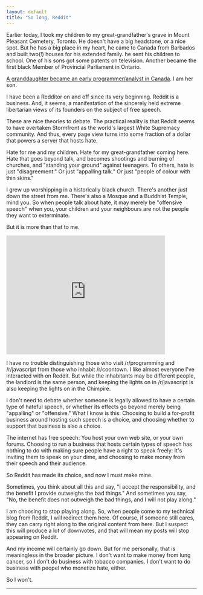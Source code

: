 ```yaml
---
layout: default
title: "So long, Reddit"
---
```


Earlier today, I took my children to my great-grandfather's grave in Mount Pleasant Cemetery, Toronto. He doesn't have a big headstone, or a nice spot. But he has a big place in my heart, he came to Canada from Barbados and built two(!) houses for his extended family. he sent his children to school. One of his sons got some patents on television. Another became the first black Member of Provincial Parliament in Ontario.

[A granddaughter became an early programmer/analyst in Canada][1]. I am her son.

[1]: http://braythwayt.com/posterous/2012/03/29/a-womans-story.html

I have been a Redditor on and off since its very beginning. Reddit is a business. And, it seems, a manifestation of the sincerely held extreme libertarian views of its founders on the subject of free speech.

These are nice theories to debate. The practical reality is that Reddit seems to have overtaken Stormfront as the world's largest White Supremacy community. And thus, every page view turns into some fraction of a dollar that powers a server that hosts hate.

Hate for me and my children. Hate for my great-grandfather coming here. Hate that goes beyond talk, and becomes shootings and burning of churches, and "standing your ground" against teenagers. To others, hate is just "disagreement." Or just "appalling talk." Or just "people of colour with thin skins."

I grew up worshipping in a historically black church. There's another just down the street from me. There's also a Mosque and a Buddhist Temple, mind you. So when people talk about hate, it may merely be "offensive speech" when you, your children and your neighbours are not the people they want to exterminate.

But it is more than that to me.

<iframe width="420" height="315" src="https://www.youtube.com/embed/h4ZyuULy9zs" frameborder="0" allowfullscreen></iframe>

I have no trouble distinguishing those who visit /r/programming and /r/javascript from those who inhabit /r/coontown. I like almost everyone I've interacted with on Reddit. But while the inhabitants may be different people, the landlord is the same person, and keeping the lights on in /r/javascript is also keeping the lights on in the Chimpire.

I don't need to debate whether someone is legally allowed to have a certain type of hateful speech, or whether its effects go beyond merely being "appalling" or "offensive." What I know is this: Choosing to build a for-profit business around hosting such speech is a choice, and choosing whether to support that business is also a choice.

The internet has free speech: You host your own web site, or your own forums. Choosing to run a business that hosts certain types of speech has nothing to do with making sure people have a right to speak freely: It's inviting them to speak on your dime, and choosing to make money from their speech and their audience.

So Reddit has made its choice, and now I must make mine.

Sometimes, you think about all this and say, "I accept the responsibility, and the benefit I provide outweighs the bad things." And sometimes you say, "No, the benefit does not outweigh the bad things, and I will not play along."

I am choosing to stop playing along. So, when people come to my technical blog from Reddit, I will redirect them here. Of course, if someone still cares, they can carry right along to the original content from here. But I suspect this will produce a lot of downvotes, and that will mean my posts will stop appearing on Reddit.

And my income will certainly go down. But for me personally, that is meaningless in the broader picture. I don't want to make money from lung cancer, so I don't do business with tobacco companies. I don't want to do business with peopel who monetize hate, either.

So I won't.

---
